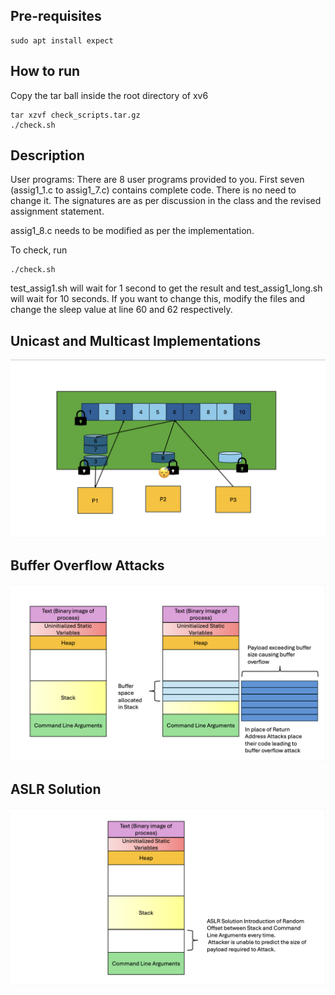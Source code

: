 ## Pre-requisites

```
sudo apt install expect
```


## How to run
Copy the tar ball inside the root directory of xv6

```
tar xzvf check_scripts.tar.gz
./check.sh
```

## Description

User programs:
There are 8 user programs provided to you. First seven (assig1_1.c to assig1_7.c) contains complete code. There is no need to change it. The signatures are as per discussion in the class and the revised assignment statement.

assig1_8.c needs to be modified as per the implementation.

To check, run

```
./check.sh
```

test_assig1.sh will wait for 1 second to get the result and test_assig1_long.sh will wait for 10 seconds. If you want to change this, modify the files and change the sleep value at line 60 and 62 respectively.

## Unicast and Multicast Implementations
![Unicast and Multicast](img/1.png)

## Buffer Overflow Attacks
![Buffer Overflow](img/2.png)

## ASLR Solution
![ASLR Solution](img/3.png)

